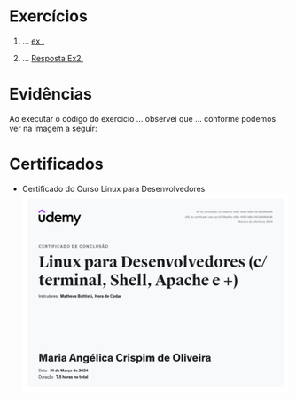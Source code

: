 # Exercícios

1. ...
[ex .](exercicios/processamento_de_vendas.sh)


2. ...
[Resposta Ex2.](exercicios/ex2.txt)




# Evidências


Ao executar o código do exercício ... observei que ... conforme podemos ver na imagem a seguir:


<!-- ![Evidencia 1](evidencias/'nome'.webp) -->



# Certificados


- Certificado do Curso Linux para Desenvolvedores
![Curso Linux para Desenvolvedores](certificados/cursoLinux.png)


